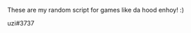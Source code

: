 These are my random script for games like da hood enhoy! :)

uzi#3737
                                                             
